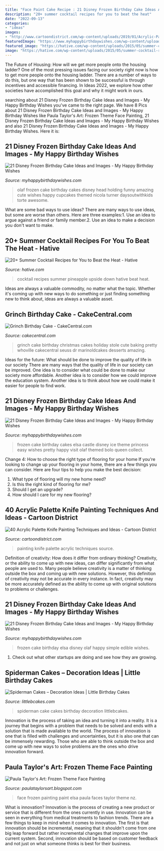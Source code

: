 ```yaml
---
title: "Face Paint Cake Recipe : 21 Disney Frozen Birthday Cake Ideas And Images"
description: "20+ summer cocktail recipes for you to beat the heat"
date: "2022-09-13"
categories:
- "ideas"
images:
- "http://www.cartoondistrict.com/wp-content/uploads/2019/01/Acrylic-Palette-Knife-Painting-Techniques-and-Ideas-14.jpg"
featuredImage: "https://www.myhappybirthdaywishes.com/wp-content/uploads/2016/01/queen-elsa-castle-frozen-birthday-cake.jpg"
featured_image: "https://hative.com/wp-content/uploads/2015/05/summer-cocktail-recipes/17-summer-cocktail-recipes.jpg"
image: "https://hative.com/wp-content/uploads/2015/05/summer-cocktail-recipes/17-summer-cocktail-recipes.jpg"
---
```



The Future of Housing: How will we get more people onto the housing ladder?
One of the most pressing issues facing our society right now is how to get more people onto the housing ladder. There are a number of ways to do this, but one way that has been shown to be successful is through incentives and accessible financing. In Ideas 2022, we explore how other societies have accomplished this goal and why it might work in ours.

	

		
searching about 21 Disney Frozen Birthday Cake Ideas and Images - My Happy Birthday Wishes you've came to the right page. We have 8 Pics about 21 Disney Frozen Birthday Cake Ideas and Images - My Happy Birthday Wishes like Paula Taylor&#039;s Art: Frozen Theme Face Painting, 21 Disney Frozen Birthday Cake Ideas and Images - My Happy Birthday Wishes and also 21 Disney Frozen Birthday Cake Ideas and Images - My Happy Birthday Wishes. Here it is:
		
    
## 21 Disney Frozen Birthday Cake Ideas And Images - My Happy Birthday Wishes

<img loading=lazy src="https://www.myhappybirthdaywishes.com/wp-content/uploads/2016/01/olaf-holding-his-head-frozen-birthday-cake.jpg" onerror="this.onerror=null;this.src='https://tse4.mm.bing.net/th?id=OIP.e_fKp2thI0Tkd3WTzdHtrwHaLI&amp;pid=15.1';" alt="21 Disney Frozen Birthday Cake Ideas and Images - My Happy Birthday Wishes">

_Source: myhappybirthdaywishes.com_

>olaf frozen cake birthday cakes disney head holding funny amazing cute wishes happy cupcakes themed nicola turner daysoutwithkids torte awesome. 

	

What are some bad ways to use ideas?
There are many ways to use ideas, but some are worse than others. Here are three examples:1. Use an idea to argue against a friend or family member.2. Use an idea to make a decision you don't want to make.
    
## 20+ Summer Cocktail Recipes For You To Beat The Heat - Hative

<img loading=lazy src="https://hative.com/wp-content/uploads/2015/05/summer-cocktail-recipes/17-summer-cocktail-recipes.jpg" onerror="this.onerror=null;this.src='https://tse1.mm.bing.net/th?id=OIP.jgSUKWj-Qq56pqQ1evJRwgHaL_&amp;pid=15.1';" alt="20+ Summer Cocktail Recipes for You to Beat the Heat - Hative">

_Source: hative.com_

>cocktail recipes summer pineapple upside down hative beat heat. 

	

Ideas are always a valuable commodity, no matter what the topic. Whether it's coming up with new ways to do something or just finding something new to think about, ideas are always a valuable asset.

    
## Grinch Birthday Cake - CakeCentral.com

<img loading=lazy src="https://cdn001.cakecentral.com/gallery/2015/03/900_869020m63o_grinch-birthday-cake.jpg" onerror="this.onerror=null;this.src='https://tse1.mm.bing.net/th?id=OIP.sfvfL40NY7KVh2baSpzIwQHaKv&amp;pid=15.1';" alt="Grinch Birthday Cake - CakeCentral.com">

_Source: cakecentral.com_

>grinch cake birthday christmas cakes holiday stole cute baking pretty whoville cakecentral seuss dr marinoldcakes desserts amazing. 

	

Ideas for the future: What should be done to improve the quality of life in our society
There are many ways that the quality of life in our society can be improved. One idea is to consider what could be done to make our society more affordable. Another idea is to consider how we could improve the education system. Another idea is to think about how we could make it easier for people to find work.

    
## 21 Disney Frozen Birthday Cake Ideas And Images - My Happy Birthday Wishes

<img loading=lazy src="https://www.myhappybirthdaywishes.com/wp-content/uploads/2016/01/queen-elsa-castle-frozen-birthday-cake.jpg" onerror="this.onerror=null;this.src='https://tse2.mm.bing.net/th?id=OIP.ud0AGckLYQan8-1ln0A8AgHaLD&amp;pid=15.1';" alt="21 Disney Frozen Birthday Cake Ideas and Images - My Happy Birthday Wishes">

_Source: myhappybirthdaywishes.com_

>frozen cake birthday cakes elsa castle disney ice theme princess easy wishes pretty happy visit olaf themed bolo queen collect. 

	

Change 4: How to choose the right type of flooring for your home
If you're looking to change up your flooring in your home, there are a few things you can consider. Here are four tips to help you make the best decision: 
1. What type of flooring will my new home need?
2. Is this the right kind of flooring for me?
3. Should I get an upgrade?
4. How should I care for my new flooring?

    
## 40 Acrylic Palette Knife Painting Techniques And Ideas - Cartoon District

<img loading=lazy src="http://www.cartoondistrict.com/wp-content/uploads/2019/01/Acrylic-Palette-Knife-Painting-Techniques-and-Ideas-14.jpg" onerror="this.onerror=null;this.src='https://tse1.mm.bing.net/th?id=OIP.bYwjSWZGfM8l44BPViuKYwHaNs&amp;pid=15.1';" alt="40 Acrylic Palette Knife Painting Techniques and Ideas - Cartoon District">

_Source: cartoondistrict.com_

>painting knife palette acrylic techniques source. 

	

Definition of creativity: How does it differ from ordinary thinking?
Creativity, or the ability to come up with new ideas, can differ significantly from what people are used to. Many people believe creativity is a matter of thinking outside the box and coming up with new solutions. However, this definition of creativity may not be accurate in every instance. In fact, creativity may be more accurately defined as the ability to come up with original solutions to problems or challenges.

    
## 21 Disney Frozen Birthday Cake Ideas And Images - My Happy Birthday Wishes

<img loading=lazy src="https://www.myhappybirthdaywishes.com/wp-content/uploads/2016/01/olaf-looking-at-elsa-frozen-birthday-cake.jpg" onerror="this.onerror=null;this.src='https://tse4.mm.bing.net/th?id=OIP.1A4rHtUKYbbNJTCoQS58PgHaLF&amp;pid=15.1';" alt="21 Disney Frozen Birthday Cake Ideas and Images - My Happy Birthday Wishes">

_Source: myhappybirthdaywishes.com_

>frozen cake birthday elsa disney olaf happy simple edible wishes. 

	

1. Check out what other startups are doing and see how they are growing.

    
## Spiderman Cakes – Decoration Ideas | Little Birthday Cakes

<img loading=lazy src="http://www.littlebcakes.com/wp-content/uploads/2013/08/Spiderman-Cake-Photos-844x1024.jpg" onerror="this.onerror=null;this.src='https://tse2.mm.bing.net/th?id=OIP.OWwICDK1sCMyzd5IovnxIQHaI_&amp;pid=15.1';" alt="Spiderman Cakes – Decoration Ideas | Little Birthday Cakes">

_Source: littlebcakes.com_

>spiderman cake cakes birthday decoration littlebcakes. 

	

Innovation is the process of taking an idea and turning it into a reality. It is a journey that begins with a problem that needs to be solved and ends with a solution that is made available to the world. The process of innovation is one that is filled with challenges and uncertainties, but it is also one that can be immensely rewarding. Those who are able to think outside the box and come up with new ways to solve problems are the ones who drive innovation forward.

    
## Paula Taylor&#039;s Art: Frozen Theme Face Painting

<img loading=lazy src="https://3.bp.blogspot.com/-Wi8D8pHR6qg/Vk1OCq1YynI/AAAAAAAAD0w/RLx1UCYGNzU/s1600/IMG_3373.jpg" onerror="this.onerror=null;this.src='https://tse1.mm.bing.net/th?id=OIP.dAy-997aXCalK9GdOcacPQHaI8&amp;pid=15.1';" alt="Paula Taylor&#039;s Art: Frozen Theme Face Painting">

_Source: paulataylorsart.blogspot.com_

>face frozen painting paint elsa paula faces taylor theme nz. 

	

What is innovation?
Innovation is the process of creating a new product or service that is different from the ones currently in use. Innovation can be seen in everything from medical treatments to fashion trends.
There are a few things to keep in mind when it comes to innovation. The first is that innovation should be incremental, meaning that it shouldn't come from one big leap forward but rather incremental changes that improve upon the current system. Second, innovation should be based on customer feedback and not just on what someone thinks is best for their business.

